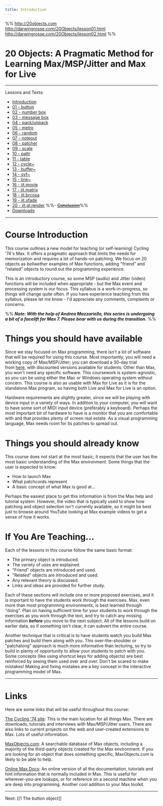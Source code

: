 ```yaml
---
title: Introduction
---
```


%%
http://20objects.com
http://darwingrosse.com/20Objects/lesson01.html
http://darwingrosse.com/20Objects/lesson02.html
%%



# 20 Objects: A Pragmatic Method for Learning Max/MSP/Jitter and Max for Live


---

Lessons and Texts: 
- [Introduction](http://darwingrosse.com/20Objects/index.html)
- [01 - button](http://darwingrosse.com/20Objects/lesson01.html)
- [02 - number box](http://darwingrosse.com/20Objects/lesson02.html)
- [03 - message box](http://darwingrosse.com/20Objects/lesson03.html)
- [04 - pack/unpack](http://darwingrosse.com/20Objects/lesson04.html)
- [05 - metro](http://darwingrosse.com/20Objects/lesson05.html)
- [06 - random](http://darwingrosse.com/20Objects/lesson06.html)
- [07 - noteout](http://darwingrosse.com/20Objects/lesson07.html)
- [08 - patcher](http://darwingrosse.com/20Objects/lesson08.html)
- [09 - scale](http://darwingrosse.com/20Objects/lesson09.html)
- [10 - pattr](http://darwingrosse.com/20Objects/lesson10.html)
- [11 - table](http://darwingrosse.com/20Objects/lesson11.html)
- [12 - cycle~](http://darwingrosse.com/20Objects/lesson12.html)
- [13 - buffer~](http://darwingrosse.com/20Objects/lesson13.html)
- [14 - svf~](http://darwingrosse.com/20Objects/lesson14.html)
- [15 - line~](http://darwingrosse.com/20Objects/lesson15.html)
- [16 - jit.movie](http://darwingrosse.com/20Objects/lesson16.html)
- [17 - jit.matrix](http://darwingrosse.com/20Objects/lesson17.html)
- [18 - jit.brcosa](http://darwingrosse.com/20Objects/lesson18.html)
- [19 - jit.xfade](http://darwingrosse.com/20Objects/lesson19.html)
- [20 - jit.gl.render](http://darwingrosse.com/20Objects/lesson20.html)
%%- [~~Conclusion~~](http://darwingrosse.com/20Objects/lesson99.html)%%
- [Downloads](http://darwingrosse.com/20Objects/downloads.html)




---




# Course Introduction

This course outlines a new model for teaching (or self-learning) Cycling '74's Max. It offers a pragmatic approach that limits the needs for memorization and requires a lot of hands-on patching. We focus on 20 objects as _bellwether_ examples of Max functions, adding "friend" and "related" objects to round out the programming experience.

This is an introductory course, so some MSP (audio) and Jitter (video) functions will be included when appropriate - but the Max event and processing system is our focus. This syllabus is a work-in-progress, so things will change quite often. If you have experience teaching from this syllabus, please let me know - I'd appreciate any comments, complaints or concerns.

%%
**_Note: With the help of Andrea Mazzariello, this series is undergoing a bit of a facelift for Max 7. Please bear with us during the transition._**
%%

# Things you should have available

Since we stay focused on Max programming, there isn't a lot of software that will be required for using this course. Most importantly, you will need a working copy of Max/MSP/Jitter; you can download a 30-day trial from [here](https://cycling74.com/downloads), with discounted versions available for students. Other than Max, you won't need any specific software. This coursework is system-agnostic, so you can be using either the Mac or Windows operating system without concern. This course is also as usable with Max for Live as it is for the standalone Max program, so having both Live and Max for Live is an option.

Hardware requirements are slightly greater, since we will be playing with device input in a variety of ways. In addition to your computer, you will want to have some sort of MIDI input device (preferably a keyboard). Perhaps the most important bit of hardware to have is a monitor that you are comfortable with and that provides plenty of screen real estate. As a visual programming language, Max needs room for its patches to spread out.

# Things you should already know

This course does not start at the most basic; it expects that the user has the most basic understanding of the Max environment. Some things that the user is expected to know:

- How to launch Max
- What patchcords represent
- A basic concept of what Max is good at...

Perhaps the easiest place to get this information is from the Max help and tutorial system. However, the video that is typically used to show how patching and object selection isn't currently available, so it might be best just to browse around YouTube looking at Max example videos to get a sense of how it works.

# If You Are Teaching...

Each of the lessons in this course follow the same basic format:

- The primary object is introduced.
- The variety of uses are explained.
- "Friend" objects are introduced and used.
- "Related" objects are introduced and used.
- Any relevant theory is discussed.
- Links and ideas are provided for further study.

Each of these sections will include one or more proposed exercises, and it is important to have the students work through the exercises. Max, even more than most programming environments, is best learned through "doing". Plan on having sufficient time for your students to work through the exercises as you work through the text, and try to catch any missing information **before** you move to the next subject. All of the lessons build on earlier data, so if something isn't clear, it can subvert the entire course.

Another technique that is critical is to have students watch you build Max patches and build them along with you. This over-the-shoulder or "patchalong" approach is much more informative than lecturing, so try to build in plenty of opportunity to allow your students to patch with you. Some concepts (like using shortcut keys for adding objects) are best reinforced by seeing them used over and over. Don't be scared to make mistakes! Making and fixing mistakes are a key concept in the interactive programming model of Max.

---
# Links

Here are some links that will be useful throughout this course:

[The Cycling '74 site](http://www.cycling74.com/): This is the main location for all things Max. There are downloads, tutorials and interviews with Max/MSP/Jitter users. There are also links to current projects on the web and user-created extensions to Max. Lots of useful information.

[MaxObjects.com](http://www.maxobjects.com/): A searchable database of Max objects, including a majority of the third-party objects created for the Max environment. If you are looking for an object that does something specific, MaxObjects.com is likely to be able to help.

[Online Max Docs](https://docs.cycling74.com/latest): An online version of all the documentation, tutorials and hint information that is normally included in Max. This is useful for wherever-you-are lookups, or for reference on a second machine when you are deep into programming. Another cool addition to your Max toolkit.

---

Next: [[1 The button object]]